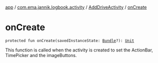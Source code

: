 [app](../../index.md) / [com.ema.jannik.logbook.activity](../index.md) / [AddDriveActivity](index.md) / [onCreate](./on-create.md)

# onCreate

`protected fun onCreate(savedInstanceState: `[`Bundle`](https://developer.android.com/reference/android/os/Bundle.html)`?): `[`Unit`](https://kotlinlang.org/api/latest/jvm/stdlib/kotlin/-unit/index.html)

This function is called when the activity is created to set the ActionBar, TimePicker and the imageButtons.

